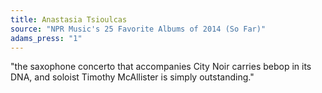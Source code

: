 ```yaml
---
title: Anastasia Tsioulcas
source: "NPR Music's 25 Favorite Albums of 2014 (So Far)"
adams_press: "1"
---
```

"the saxophone concerto that accompanies City Noir carries bebop in its DNA, and soloist Timothy McAllister is simply outstanding."
